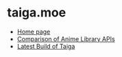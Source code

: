 # taiga.moe

- [Home page](http://taiga.moe)
- [Comparison of Anime Library APIs](http://taiga.moe/api.html)
- [Latest Build of Taiga](http://taiga.moe/latest.html)
